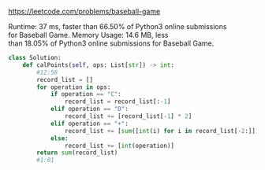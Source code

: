 https://leetcode.com/problems/baseball-game


Runtime: 37 ms, faster than 66.50% of Python3 online submissions for Baseball Game.
Memory Usage: 14.6 MB, less than 18.05% of Python3 online submissions for Baseball Game.



```python
class Solution:
    def calPoints(self, ops: List[str]) -> int:
        #12:58
        record_list = []
        for operation in ops:
            if operation == "C":
                record_list = record_list[:-1]
            elif operation == "D":
                record_list += [record_list[-1] * 2]
            elif operation == "+":
                record_list += [sum([int(i) for i in record_list[-2:]])]
            else:
                record_list += [int(operation)]
        return sum(record_list)
        #1:01
```
